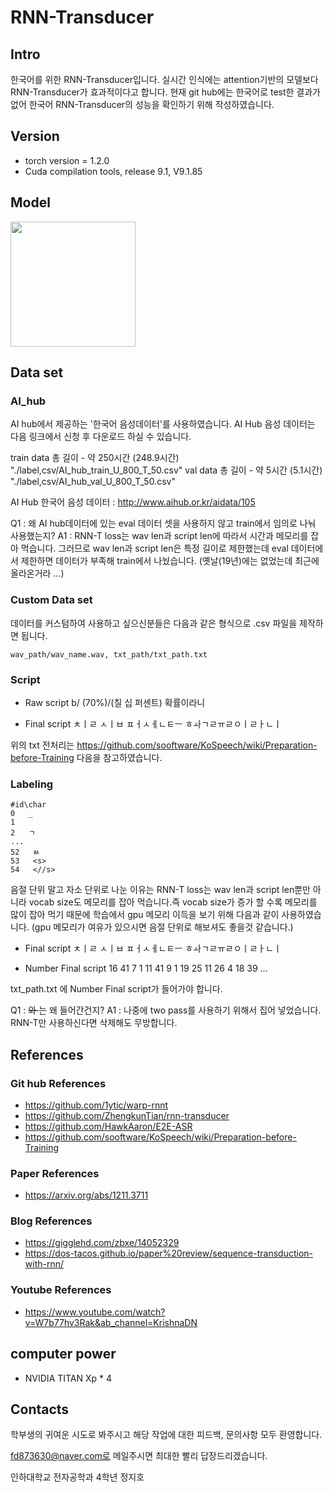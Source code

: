 # RNN-Transducer

## Intro
한국어를 위한 RNN-Transducer입니다. 실시간 인식에는 attention기반의 모델보다 RNN-Transducer가 효과적이다고 합니다. 현재 git hub에는 한국어로 test한 결과가 없어 한국어 RNN-Transducer의 성능을 확인하기 위해 작성하였습니다.

## Version
* torch version = 1.2.0
* Cuda compilation tools, release 9.1, V9.1.85

## Model
<img width = "200" src = "https://user-images.githubusercontent.com/43025347/96749425-c6f0e480-1405-11eb-9328-06010a44f839.png">

## Data set
### AI_hub
AI hub에서 제공하는 '한국어 음성데이터'를 사용하였습니다. AI Hub 음성 데이터는 다음 링크에서 신청 후 다운로드 하실 수 있습니다.

train data 총 길이 - 약 250시간 (248.9시간) "./label,csv/AI_hub_train_U_800_T_50.csv"
val data 총 길이 - 약 5시간 (5.1시간) "./label,csv/AI_hub_val_U_800_T_50.csv"

AI Hub 한국어 음성 데이터 : http://www.aihub.or.kr/aidata/105 

Q1 : 왜 AI hub데이터에 있는 eval 데이터 셋을 사용하지 않고 train에서 임의로 나눠 사용했는지?
A1 : RNN-T loss는 wav len과 script len에 따라서 시간과 메모리를 잡아 먹습니다. 그러므로 wav len과 script len은 특정 길이로 제한했는데 eval 데이터에서 제한하면 데이터가 부족해 train에서 나눴습니다. (옛날(19년)에는 없었는데 최근에 올라온거라 ...)

### Custom Data set
데이터를 커스텀하여 사용하고 싶으신분들은 다음과 같은 형식으로 .csv 파일을 제작하면 됩니다.

    wav_path/wav_name.wav, txt_path/txt_path.txt

### Script
* Raw script
b/ (70%)/(칠 십 퍼센트) 확률이라니 

* Final script
ㅊㅣㄹ ㅅㅣㅂ ㅍㅓㅅㅔㄴㅌㅡ ㅎㅘㄱㄹㅠㄹㅇㅣㄹㅏㄴㅣ

위의 txt 전처리는 https://github.com/sooftware/KoSpeech/wiki/Preparation-before-Training 다음을 참고하였습니다.

### Labeling

    #id\char 
    0   _
    1    
    2   ㄱ
    ...
    52   ㅄ
    53   <s>
    54   <//s>
 
음절 단위 말고 자소 단위로 나눈 이유는 RNN-T loss는 wav len과 script len뿐만 아니라 vocab size도 메모리를 잡아 먹습니다.즉 vocab size가 증가 할 수록 메모리를 많이 잡아 먹기 때문에 학습에서 gpu 메모리 이득을 보기 위해 다음과 같이 사용하였습니다. (gpu 메모리가 여유가 있으시면 음절 단위로 해보셔도 좋을것 같습니다.)

* Final script
ㅊㅣㄹ ㅅㅣㅂ ㅍㅓㅅㅔㄴㅌㅡ ㅎㅘㄱㄹㅠㄹㅇㅣㄹㅏㄴㅣ

* Number Final script
16 41 7 1 11 41 9 1 19 25 11 26 4 18 39 ...

txt_path.txt 에 Number Final script가 들어가야 합니다.

Q1 : <s> 와 </s> 는 왜 들어간건지? 
A1 : 나중에 two pass를 사용하기 위해서 집어 넣었습니다. RNN-T만 사용하신다면 삭제해도 무방합니다.


## References
### Git hub References
* https://github.com/1ytic/warp-rnnt
* https://github.com/ZhengkunTian/rnn-transducer
* https://github.com/HawkAaron/E2E-ASR
* https://github.com/sooftware/KoSpeech/wiki/Preparation-before-Training

### Paper References
* https://arxiv.org/abs/1211.3711

### Blog References
* https://gigglehd.com/zbxe/14052329
* https://dos-tacos.github.io/paper%20review/sequence-transduction-with-rnn/

### Youtube References
* https://www.youtube.com/watch?v=W7b77hv3Rak&ab_channel=KrishnaDN

## computer power
* NVIDIA TITAN Xp * 4

## Contacts
학부생의 귀여운 시도로 봐주시고 해당 작업에 대한 피드백, 문의사항 모두 환영합니다.

fd873630@naver.com로 메일주시면 최대한 빨리 답장드리겠습니다.

인하대학교 전자공학과 4학년 정지호